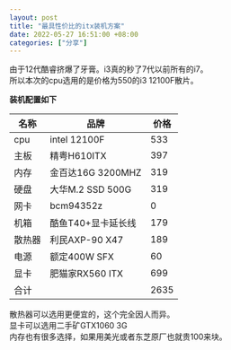 ```yaml
---
layout: post
title: "最具性价比的itx装机方案"
date: 2022-05-27 16:51:00 +08:00
categories: ["分享"]
---
```


<p>由于12代酷睿挤爆了牙膏。i3真的秒了7代以前所有的i7。<br />所以本次的cpu选用的是价格为550的i3 12100F散片。</p><p><strong>装机配置如下</strong></p><table><thead><tr><th>名称</th><th>品牌</th><th>价格</th></tr></thead><tbody><tr><td>cpu</td><td>intel 12100F</td><td>533</td></tr><tr><td>主板</td><td>精粤H610ITX</td><td>397</td></tr><tr><td>内存</td><td>金百达16G 3200MHZ</td><td>319</td></tr><tr><td>硬盘</td><td>大华M.2 SSD 500G</td><td>319</td></tr><tr><td>网卡</td><td>bcm94352z</td><td>0</td></tr><tr><td>机箱</td><td>酷鱼T40+显卡延长线</td><td>179</td></tr><tr><td>散热器</td><td>利民AXP-90 X47</td><td>189</td></tr><tr><td>电源</td><td>额定400W SFX</td><td>60</td></tr><tr><td>显卡</td><td>肥猫家RX560 ITX</td><td>699</td></tr><tr><td>合计</td><td> </td><td>2635</td></tr></tbody></table><p>散热器可以选用更便宜的，这个完全因人而异。<br />显卡可以选用二手矿GTX1060 3G<br />内存也有很多选择，如果用美光或者东芝原厂也就贵100来块。</p>